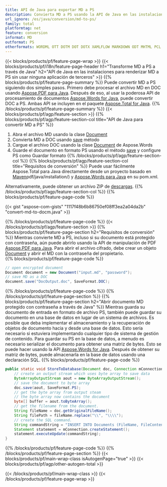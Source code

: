 ```yaml
---
title: API de Java para exportar MD a PS
description: Convierta MD a PS usando la API de Java en las instalaciones
url_ignore: /es/java/conversion/md-to-ps/
family: total
platformtag: net
feature: conversion
informat: MD
outformat: PS
otherformats: WORDML OTT DOTM DOT DOTX XAMLFLOW MARKDOWN ODT MHTML PCL RTF FLATOPC
---
```

{{< blocks/products/pf/feature-page-wrap >}}
{{< blocks/products/pf/i18n/feature-page-header h1="Transforme MD a PS a través de Java" h2="API de Java en las instalaciones para renderizar MD a PS sin usar ninguna aplicación de terceros" >}}
{{% blocks/products/pf/feature-page-summary %}}
Puede convertir MD a PS siguiendo dos simples pasos. Primero debe procesar el archivo MD en DOC usando [Aspose.PDF para Java](https://products.aspose.com/pdf/java/). Después de eso, al usar la poderosa API de procesamiento de documentos [Aspose.Words for Java](https://products.aspose.com/words/java/), puede convertir DOC a PS. Ambas API se incluyen en el paquete [Aspose.Total for Java](https://products.aspose.com/total/java/).
{{% /blocks/products/pf/feature-page-summary  %}}
{{< blocks/products/pf/agp/feature-section >}}
{{% blocks/products/pf/agp/feature-section-col title="API de Java para convertir MD a PS" %}}
1. Abra el archivo MD usando la clase [Document](https://reference.aspose.com/pdf/java/com.aspose.pdf/Document)
2. Convierta MD a DOC usando [save](https://reference.aspose.com/pdf/java/com.aspose.pdf/Document#save-java.lang.String-com.aspose.pdf.SaveOptions- ) método
3. Cargue el archivo DOC usando la clase [Document](https://reference.aspose.com/words/java/com.aspose.words/Document) de Aspose.Words
4. Guarde el documento en formato PS usando el método [save](https://reference.aspose.com/words/java/com.aspose.words/Document#save(java.lang.String,int)) y configure PS como Guardar formato
{{% /blocks/products/pf/agp/feature-section-col %}}
{{% blocks/products/pf/agp/feature-section-col title="Requisitos de conversión" %}}
Puede usar fácilmente Aspose.Total para Java directamente desde un proyecto basado en [Maven](https://releases.aspose.com/total/java/)pdf/java/installation/) y [Aspose.Words para Java](https://docs.aspose.com/words/java/installation/) en su pom.xml.

Alternativamente, puede obtener un archivo ZIP de [descargas](https://releases.aspose.com/total/java).
{{% /blocks/products/pf/agp/feature-section-col %}}
{{% blocks/products/pf/feature-page-code %}}
{{< gist "aspose-com-gists" "1117f48b6b86750ef08ff3ea2a04da2b" "convert-md-to-docm.java" >}}
{{% /blocks/products/pf/feature-page-code %}}
{{< /blocks/products/pf/agp/feature-section >}}
{{% blocks/products/pf/feature-page-section  h2="Requisitos de conversión" %}}
Mientras convierte MD a PS, incluso si su documento está protegido con contraseña, aún puede abrirlo usando la API de manipulación de PDF [Aspose.PDF para Java](https://docs.aspose.com/pdf/java/installation/). Para abrir el archivo cifrado, debe crear un objeto [Document](https://reference.aspose.com/pdf/java/com.aspose.pdf/Document) y abrir el MD con la contraseña del propietario.  
{{% blocks/products/pf/feature-page-code %}}

```cs
// open encrypted document
Document document = new Document("input.md", "password");
// save MD as a DOC 
document.save("DocOutput.doc", SaveFormat.DOC);
```

{{% /blocks/products/pf/feature-page-code  %}}
{{% /blocks/products/pf/feature-page-section %}}
{{% blocks/products/pf/feature-page-section  h2="Abrir documento MD protegido con contraseña a través de Java" %}}
Mientras guarda su documento de entrada en formato de archivo PS, también puede guardar su documento en una base de datos en lugar de un sistema de archivos. Es posible que deba implementar el almacenamiento y la recuperación de objetos de documento hacia y desde una base de datos. Esto sería necesario si estuviera implementando cualquier tipo de sistema de gestión de contenido. Para guardar su PS en la base de datos, a menudo es necesario serializar el documento para obtener una matriz de bytes. Esto se puede hacer usando la API [Aspose.Words for Java](https://products.aspose.com/words/Java/). Después de obtener su matriz de bytes, puede almacenarla en la base de datos usando una declaración SQL. 
{{% blocks/products/pf/feature-page-code %}}

```java
public static void StoreToDatabase(Document doc, Connection mConnection) throws Exception {
    // create an output stream which uses byte array to save data
    ByteArrayOutputStream aout = new ByteArrayOutputStream();
    // save the document to byte array
    doc.save(aout, SaveFormat.PS);
    // get the byte array from output steam
    // the byte array now contains the document
    byte[] buffer = aout.toByteArray();
    // get the filename from the document.
    String fileName = doc.getOriginalFileName();
    String filePath = fileName.replace("\\", "\\\\");
    // create the SQL command.
    String commandString = "INSERT INTO Documents (FileName, FileContent) VALUES('" + filePath + "', '" + buffer + "')";
    Statement statement = mConnection.createStatement();
    statement.executeUpdate(commandString);
}  
```

{{% /blocks/products/pf/feature-page-code  %}}
{{% /blocks/products/pf/feature-page-section %}}
{{< blocks/products/pf/main-wrap-class isAutogenPage="true" >}}
{{< blocks/products/pf/agp/other-autogen-total >}}

{{< /blocks/products/pf/main-wrap-class >}}
{{< /blocks/products/pf/feature-page-wrap >}}